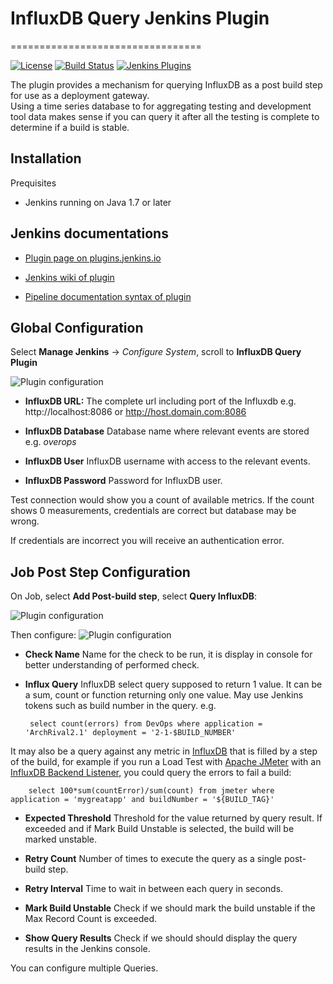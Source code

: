# InfluxDB Query Jenkins Plugin
=================================


[![License](http://img.shields.io/:license-mit-brightgreen.svg)](https://opensource.org/licenses/MIT)
[![Build Status](https://ci.jenkins.io/job/Plugins/job/influxdb-query-plugin/job/master/badge/icon)](https://ci.jenkins.io/job/Plugins/job/influxdb-query-plugin/job/master/)
[![Jenkins Plugins](https://img.shields.io/jenkins/plugin/v/influxdb-query.svg)](https://plugins.jenkins.io/influxdb-query)

The plugin provides a mechanism for querying InfluxDB as a post build step for use as a deployment gateway.   
Using a time series database to for aggregating testing and development tool data makes sense if you can query it after all the testing is complete to determine if a build is stable.

## Installation
  Prequisites

  * Jenkins running on Java 1.7 or later

## Jenkins documentations

  * [Plugin page on plugins.jenkins.io](https://plugins.jenkins.io/influxdb-query)

  * [Jenkins wiki of plugin](https://wiki.jenkins.io/display/JENKINS/InfluxDB+Query+Plugin)

  * [Pipeline documentation syntax of plugin](https://jenkins.io/doc/pipeline/steps/influxdb-query/)

## Global Configuration

  Select **Manage Jenkins** -> *Configure System*, scroll to **InfluxDB Query Plugin**
  
![Plugin configuration](https://raw.githubusercontent.com/jenkinsci/influxdb-query-plugin/master/screenshots/JENKINS_INFLUXDB_PLUGIN_CONFIG.png)

  
  * **InfluxDB URL:**  The complete url including port of the Influxdb e.g. http://localhost:8086 or http://host.domain.com:8086 
  
  * **InfluxDB Database**  Database name where relevant events are stored e.g. _overops_
  
  * **InfluxDB User**  InfluxDB username with access to the relevant events.
  
  * **InfluxDB Password**  Password for InfluxDB user.
  
Test connection would show you a count of available metrics.  If the count shows 0 measurements, credentials are correct but database may be wrong.  

If credentials are incorrect you will receive an authentication error.
  

## Job Post Step Configuration

 On Job, select **Add Post-build step**, select **Query InfluxDB**:
 
![Plugin configuration](https://raw.githubusercontent.com/jenkinsci/influxdb-query-plugin/master/screenshots/JENKINS_INFLUXDB_PLUGIN_ADD_POST_BUILD_STEP.png)
 
Then configure:
![Plugin configuration](https://raw.githubusercontent.com/jenkinsci/influxdb-query-plugin/master/screenshots/JENKINS_INFLUXDB_PLUGIN_POST_BUILD_STEP_CONFIG.png)


  * **Check Name** Name for the check to be run, it is display in console for better understanding of performed check.
  * **Influx Query**  InfluxDB select query supposed to return 1 value. 
    It can be a sum, count or function returning only one value. 
    May use Jenkins tokens such as build number in the query. e.g.
    
         select count(errors) from DevOps where application = 'ArchRival2.1' deployment = '2-1-$BUILD_NUMBER'

   It may also be a query against any metric in [InfluxDB](https://www.influxdata.com/time-series-platform/influxdb/) that is filled by a step of the build, for example if you run a Load Test with 
   [Apache JMeter](https://jmeter.apache.org) with an [InfluxDB Backend Listener](https://jmeter.apache.org/usermanual/component_reference.html#Backend_Listener), you could query the errors to fail a build:
   
        select 100*sum(countError)/sum(count) from jmeter where application = 'mygreatapp' and buildNumber = '${BUILD_TAG}'
     
  * **Expected Threshold**  Threshold for the value returned by query result. If exceeded and if Mark Build Unstable is selected, the build will be marked unstable.

  * **Retry Count**  Number of times to execute the query as a single post-build step.

  * **Retry Interval**  Time to wait in between each query in seconds.

  * **Mark Build Unstable**  Check if we should mark the build unstable if the Max Record Count is exceeded.  

  * **Show Query Results**  Check if we should should display the query results in the Jenkins console.

  You can configure multiple Queries.